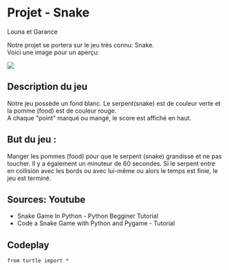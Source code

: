 # Projet - Snake 

Louna et Garance

Notre projet se portera sur le jeu très connu: Snake.  
Voici une image pour un aperçu: 
 
![](snake.png)

## Description du jeu 
Notre jeu possède un fond blanc. Le serpent(snake) est de couleur verte et la pomme (food) est de couleur rouge.  
A chaque "point" marqué ou mangé, le score est affiché en haut. 


## But du jeu : 
Manger les pommes (food) pour que le serpent (snake) grandisse et ne pas toucher. Il y a également un minuteur de 60 secondes. Si le serpent entre en collision avec les bords ou avec lui-même ou alors le temps est finie, le jeu est terminé.  



## Sources: Youtube 

* Snake Game In Python - Python Begginer Tutorial  [](https://youtu.be/M_npdRYD4K0) 
* Code a Snake Game with Python and Pygame - Tutorial   [](https://youtu.be/8dfePlONtls)


## Codeplay

```{codeplay}
from turtle import *

```


